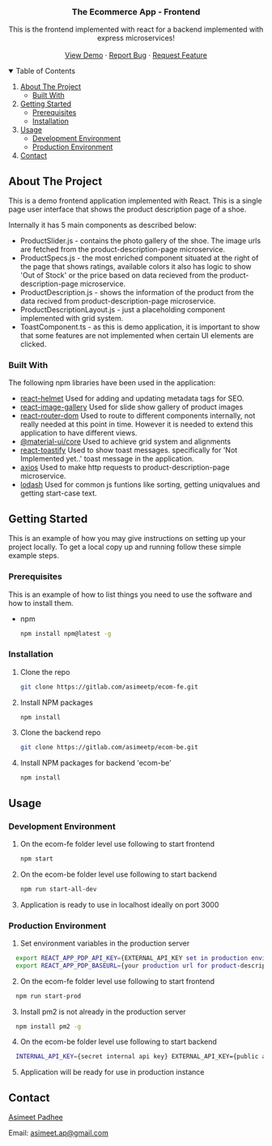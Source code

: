 <br />
<p align="center">
  <h3 align="center">The Ecommerce App - Frontend</h3>

  <p align="center">
     This is the frontend implemented with react for a backend implemented with express microservices!
    <br />
    <br />
    <a href="https://github.com/othneildrew/Best-README-Template">View Demo</a>
    ·
    <a href="https://gitlab.com/asimeetp/ecom-fe/-/issues">Report Bug</a>
    ·
    <a href="https://gitlab.com/asimeetp/ecom-fe/-/issues">Request Feature</a>
  </p>
</p>



<!-- TABLE OF CONTENTS -->
<details open="open">
  <summary>Table of Contents</summary>
  <ol>
    <li>
      <a href="#about-the-project">About The Project</a>
      <ul>
        <li><a href="#built-with">Built With</a></li>
      </ul>
    </li>
    <li>
      <a href="#getting-started">Getting Started</a>
      <ul>
        <li><a href="#prerequisites">Prerequisites</a></li>
        <li><a href="#installation">Installation</a></li>
      </ul>
    </li>
    <li>
      <a href="#usage">Usage</a>
      <ul>
        <li><a href="#development-environment">Development Environment</a></li>
        <li><a href="#production-environment">Production Environment</a></li>
      </ul>
    </li>
    <li><a href="#contact">Contact</a></li>
  </ol>
</details>



<!-- ABOUT THE PROJECT -->
## About The Project

This is a demo frontend application implemented with React. 
This is a single page user interface that shows the product description page of a shoe.

Internally it has 5 main components as described below:

* ProductSlider.js - contains the photo gallery of the shoe. The image urls
are fetched from the product-description-page microservice.
* ProductSpecs.js -  the most enriched component situated at the right of the page 
that shows ratings, available colors it also has logic to show 'Out of Stock' or the price
based on data recieved from the product-description-page microservice.
* ProductDescription.js - shows the information of the product from the data recived from
product-description-page microservice.
* ProductDescriptionLayout.js - just a placeholding component implemented with grid system.
* ToastComponent.ts - as this is demo application, it is important to show that some features are not implemented when certain UI elements are clicked.

### Built With

The following npm libraries have been used in the application:

* [react-helmet](https://www.npmjs.com/package/react-helmet)
  Used for adding and updating metadata tags for SEO.
* [react-image-gallery](https://www.npmjs.com/package/react-image-gallery)
  Used for slide show gallery of product images
* [react-router-dom](https://www.npmjs.com/package/react-router-dom)
  Used to route to different components internally, not really needed at this point in time.
  However it is needed to extend this application to have different views.
* [@material-ui/core](https://www.npmjs.com/package/@material-ui/core)
  Used to achieve grid system and alignments
* [react-toastify](https://www.npmjs.com/package/react-toastify)
  Used to show toast messages. specifically for 'Not Implemented yet..' toast message in the application.
* [axios](https://www.npmjs.com/package/axios)
  Used to make http requests to product-description-page microservice.
* [lodash](https://www.npmjs.com/package/lodash)
  Used for common js funtions like sorting, getting uniqvalues and getting start-case text.


<!-- GETTING STARTED -->
## Getting Started

This is an example of how you may give instructions on setting up your project locally.
To get a local copy up and running follow these simple example steps.

### Prerequisites

This is an example of how to list things you need to use the software and how to install them.
* npm
  ```sh
  npm install npm@latest -g
  ```

### Installation

1. Clone the repo
   ```sh
   git clone https://gitlab.com/asimeetp/ecom-fe.git
   ```
2. Install NPM packages
   ```sh
   npm install
   ```
3. Clone the backend repo
   ```sh
   git clone https://gitlab.com/asimeetp/ecom-be.git
   ```
4. Install NPM packages for backend 'ecom-be'
   ```sh
   npm install
   ```


<!-- USAGE EXAMPLES -->
## Usage

### Development Environment
1. On the ecom-fe folder level use following to start frontend
   ```sh
   npm start
   ```
2. On the ecom-be folder level use following to start backend
   ```sh
   npm run start-all-dev
   ```
3. Application is ready to use in localhost ideally on port 3000

### Production Environment
1. Set environment variables in the production server
  ```sh
    export REACT_APP_PDP_API_KEY={EXTERNAL_API_KEY set in production environment for backend}
    export REACT_APP_PDP_BASEURL={your production url for product-description-page microservice}
  ```
2. On the ecom-fe folder level use following to start frontend
  ```sh
    npm run start-prod
  ```
3. Install pm2 is not already in the production server
  ```sh
    npm install pm2 -g
  ```
4. On the ecom-be folder level use following to start backend
  ```sh
    INTERNAL_API_KEY={secret internal api key} EXTERNAL_API_KEY={public api key for pdp microservice}  pm2 start pm2.config.js --env=production --update-env
  ```
5. Application will be ready for use in production instance

<!-- CONTACT -->
## Contact

[Asimeet Padhee](https://github.com/asimeet)

Email: [asimeet.ap@gmail.com](mailto:asimeet.ap@gmail.com)








